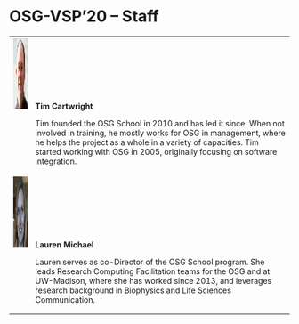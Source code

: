 # OSG-VSP&rsquo;20 &ndash; Staff

<table>
  <tbody>
    <tr style="vertical-align: baseline;">
      <td><img alt="Tim C. photo" src="files/staff/tim-cartwright.png" height="128" width="128"></td>
      <td>
        <p style="font-weight: bold;">Tim Cartwright</p>
        <p>
          Tim founded the OSG School in 2010 and has led it since.
          When not involved in training, he mostly works for OSG in management,
          where he helps the project as a whole in a variety of capacities.
          Tim started working with OSG in 2005, originally focusing on software integration.
        </p>
      </td>
    </tr>
    <tr style="vertical-align: baseline;">
      <td><img alt="Lauren M. photo" src="files/staff/lauren-michael.png" height="128" width="128"></td>
      <td>
        <p style="font-weight: bold;">Lauren Michael</p>
        <p>
          Lauren serves as co-Director of the OSG School program.
          She leads Research Computing Facilitation teams for the OSG and at UW-Madison,
          where she has worked since 2013,
          and leverages research background in Biophysics and Life Sciences Communication.
        </p>
      </td>
    </tr>
  </tbody>
</table>
